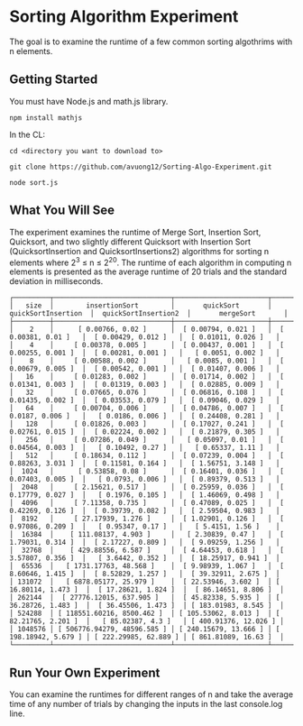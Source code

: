 # Sorting Algorithm Experiment

The goal is to examine the runtime of a few common sorting algothrims with n elements.

## Getting Started

You must have Node.js and math.js library.

```
npm install mathjs

```

In the CL:

```
cd <directory you want to download to>

git clone https://github.com/avuong12/Sorting-Algo-Experiment.git

node sort.js

```

## What You Will See

The experiment examines the runtime of Merge Sort, Insertion Sort, Quicksort, and two slightly different Quicksort with Insertion Sort (QuicksortInsertion and QuicksortInsertions2) algorithms for sorting n elements where 2<sup>3</sup> ≤ n ≤ 2<sup>20</sup>.
The runtime of each algorithm in computing n elements is presented as the average runtime of 20 trials and the standard deviation in milliseconds.

```
┌─────────┬─────────────────────────────┬───────────────────────┬──────────────────────┬───────────────────────┬───────────────────────┐
│   size  │        insertionSort        │       quickSort       │  quickSortInsertion  │  quickSortInsertion2  │       mergeSort       │
├─────────┼─────────────────────────────┼───────────────────────┼──────────────────────┼───────────────────────┼───────────────────────┤
│    2    │      [ 0.00766, 0.02 ]      │  [ 0.00794, 0.021 ]   │  [ 0.00381, 0.01 ]   │  [ 0.00429, 0.012 ]   │  [ 0.01011, 0.026 ]   │
│    4    │     [ 0.00378, 0.005 ]      │  [ 0.00437, 0.001 ]   │  [ 0.00255, 0.001 ]  │  [ 0.00281, 0.001 ]   │   [ 0.0051, 0.002 ]   │
│    8    │     [ 0.00588, 0.002 ]      │   [ 0.0085, 0.001 ]   │  [ 0.00679, 0.005 ]  │  [ 0.00542, 0.001 ]   │  [ 0.01407, 0.006 ]   │
│   16    │     [ 0.01283, 0.002 ]      │  [ 0.01714, 0.002 ]   │  [ 0.01341, 0.003 ]  │  [ 0.01319, 0.003 ]   │  [ 0.02885, 0.009 ]   │
│   32    │     [ 0.07665, 0.076 ]      │  [ 0.06816, 0.108 ]   │  [ 0.01435, 0.002 ]  │  [ 0.03553, 0.079 ]   │  [ 0.09046, 0.029 ]   │
│   64    │     [ 0.00704, 0.006 ]      │  [ 0.04786, 0.007 ]   │  [ 0.0187, 0.006 ]   │   [ 0.0186, 0.006 ]   │  [ 0.24408, 0.281 ]   │
│   128   │     [ 0.01826, 0.003 ]      │  [ 0.17027, 0.241 ]   │  [ 0.02761, 0.015 ]  │  [ 0.02224, 0.002 ]   │  [ 0.21879, 0.305 ]   │
│   256   │     [ 0.07286, 0.049 ]      │   [ 0.05097, 0.01 ]   │  [ 0.04564, 0.003 ]  │   [ 0.10492, 0.27 ]   │   [ 0.65337, 1.11 ]   │
│   512   │     [ 0.18634, 0.112 ]      │  [ 0.07239, 0.004 ]   │  [ 0.88263, 3.031 ]  │  [ 0.11581, 0.164 ]   │  [ 1.56751, 3.148 ]   │
│  1024   │      [ 0.53858, 0.08 ]      │  [ 0.16401, 0.036 ]   │  [ 0.07403, 0.005 ]  │   [ 0.0793, 0.006 ]   │  [ 0.89379, 0.513 ]   │
│  2048   │     [ 2.15621, 0.517 ]      │  [ 0.25959, 0.036 ]   │  [ 0.17779, 0.027 ]  │   [ 0.1976, 0.105 ]   │  [ 1.46069, 0.498 ]   │
│  4096   │     [ 7.11358, 0.735 ]      │  [ 0.47089, 0.025 ]   │  [ 0.42269, 0.126 ]  │  [ 0.39739, 0.082 ]   │  [ 2.59504, 0.983 ]   │
│  8192   │     [ 27.17939, 1.276 ]     │  [ 1.02901, 0.126 ]   │  [ 0.97086, 0.209 ]  │   [ 0.95347, 0.17 ]   │   [ 5.4151, 1.56 ]    │
│  16384  │    [ 111.08137, 4.903 ]     │   [ 2.30839, 0.47 ]   │  [ 1.79031, 0.314 ]  │  [ 2.17227, 0.809 ]   │  [ 9.09259, 1.256 ]   │
│  32768  │    [ 429.88556, 6.587 ]     │  [ 4.64453, 0.618 ]   │  [ 3.57807, 0.356 ]  │   [ 3.6442, 0.352 ]   │  [ 18.25917, 0.941 ]  │
│  65536  │   [ 1731.17763, 48.568 ]    │  [ 9.98939, 1.067 ]   │  [ 8.60646, 1.415 ]  │  [ 8.52829, 1.257 ]   │  [ 39.32911, 2.675 ]  │
│ 131072  │   [ 6878.05177, 25.979 ]    │  [ 22.53946, 3.602 ]  │ [ 16.80114, 1.473 ]  │  [ 17.28621, 1.824 ]  │  [ 86.14651, 8.806 ]  │
│ 262144  │  [ 27776.12015, 637.905 ]   │  [ 45.82338, 5.935 ]  │ [ 36.28726, 1.483 ]  │  [ 36.45506, 1.473 ]  │ [ 183.01983, 8.545 ]  │
│ 524288  │ [ 118551.60216, 8500.462 ]  │ [ 105.53062, 8.013 ]  │ [ 82.21765, 2.201 ]  │   [ 85.02387, 4.3 ]   │ [ 400.91376, 12.026 ] │
│ 1048576 │ [ 506776.94279, 48596.585 ] │ [ 240.15679, 13.666 ] │ [ 198.18942, 5.679 ] │ [ 222.29985, 62.889 ] │ [ 861.81089, 16.63 ]  │
└─────────┴─────────────────────────────┴───────────────────────┴──────────────────────┴───────────────────────┴───────────────────────┘
```

## Run Your Own Experiment

You can examine the runtimes for different ranges of n and take the average time of any number of trials by changing the inputs in the last console.log line.
